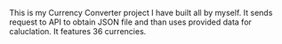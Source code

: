 This is my Currency Converter project I have built all by myself. It sends request to API to obtain JSON file and than uses provided data for caluclation. It features 36 currencies.
